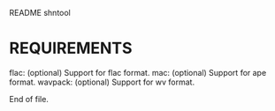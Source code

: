 README shntool


REQUIREMENTS
============

flac:     (optional)  Support for flac format.
mac:      (optional)  Support for ape format.
wavpack:  (optional)  Support for wv format.


End of file.
